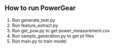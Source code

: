 ## How to run PowerGear
1. Run generate_test.py
2. Run feature_extract.py
3. Run get_pow.py to get power_measurement.csv
4. Run sample_generation.py to get pt files
5. Run main.py to train model